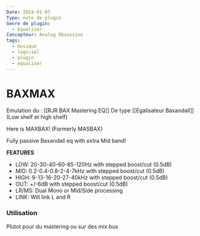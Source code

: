 ```yaml
---
Date: 2024-01-07
Type: note de plugin
Genre de plugin:
  - Equaliser
Concepteur: Analog Obsession
tags:
  - musique
  - logiciel
  - plugin
  - equaliser
---
```

# BAXMAX
Emulation du : [[RJR BAX Mastering EQ]]
De type [[Egalisateur Baxandall]]
(Low shelf et high shelf) 

Here is MAXBAX! (Formerly MASBAX)

Fully passive Baxandall eq with extra Mid band!

**FEATURES**

- LOW: 20-30-40-60-85-120Hz with stepped boost/cut (0.5dB)
- MID: 0.2-0.4-0.8-2-4-7kHz with stepped boost/cut (0.5dB)
- HIGH: 9-13-16-20-27-40kHz with stepped boost/cut (0.5dB)
- OUT: +/-6dB with stepped boost/cut (0.5dB)
- LR/MS: Dual Mono or Mid/Side processing
- LINK: Will link L and R
### Utilisation
Plutot pour du mastering ou sur des mix bus
